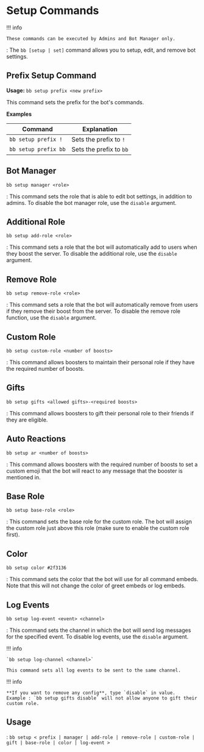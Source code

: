 # Setup Commands

!!! info

    These commands can be executed by Admins and Bot Manager only.

: The `bb [setup | set]` command allows you to setup, edit, and remove bot settings.

## Prefix Setup Command

**Usage:** `bb setup prefix <new prefix>`

This command sets the prefix for the bot's commands.

**Examples**

| Command              | Explanation             |
| -------------------- | ----------------------- |
| `bb setup prefix !`  | Sets the prefix to `!`  |
| `bb setup prefix bb` | Sets the prefix to `bb` |

## Bot Manager

`bb setup manager <role>`

: This command sets the role that is able to edit bot settings, in addition to admins. To disable the bot manager role, use the `disable` argument.

## Additional Role

`bb setup add-role <role>`

: This command sets a role that the bot will automatically add to users when they boost the server. To disable the additional role, use the `disable` argument.

## Remove Role

`bb setup remove-role <role>`

: This command sets a role that the bot will automatically remove from users if they remove their boost from the server. To disable the remove role function, use the `disable` argument.

## Custom Role

`bb setup custom-role <number of boosts>`

: This command allows boosters to maintain their personal role if they have the required number of boosts.

## Gifts

`bb setup gifts <allowed gifts>-<required boosts>`

: This command allows boosters to gift their personal role to their friends if they are eligible.

## Auto Reactions

`bb setup ar <number of boosts>`

: This command allows boosters with the required number of boosts to set a custom emoji that the bot will react to any message that the booster is mentioned in.

## Base Role

`bb setup base-role <role>`

: This command sets the base role for the custom role. The bot will assign the custom role just above this role (make sure to enable the custom role first).

## Color

`bb setup color #2f3136`

: This command sets the color that the bot will use for all command embeds. Note that this will not change the color of greet embeds or log embeds.

## Log Events

`bb setup log-event <event> <channel>`

: This command sets the channel in which the bot will send log messages for the specified event. To disable log events, use the `disable` argument.

!!! info

    `bb setup log-channel <channel>`

    This command sets all log events to be sent to the same channel.

!!! info

    **If you want to remove any config**, type `disable` in value.
    Example : `bb setup gifts disable` will not allow anyone to gift their custom role.

## Usage

: `bb setup < prefix | manager | add-role | remove-role | custom-role | gift | base-role | color | log-event >`
